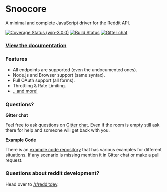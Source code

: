 # Snoocore

A minimal and complete JavaScript driver for the Reddit API.

[![Coverage Status (wip-3.0.0)](https://coveralls.io/repos/trevorsenior/snoocore/badge.svg?branch=wip-3.0.0)](https://coveralls.io/r/trevorsenior/snoocore?branch=wip-3.0.0)
[![Build Status](https://travis-ci.org/trevorsenior/snoocore.svg?branch=master)](https://travis-ci.org/trevorsenior/snoocore)
[![Gitter chat](https://badges.gitter.im/Join%20Chat.svg)](https://gitter.im/trevorsenior/snoocore)


### [View the documentation](http://trevorsenior.github.io/snoocore)

### Features

- All endpoints are supported (even the undocumented ones).
- Node.js and Browser support (same syntax).
- Full OAuth support (all forms).
- Throttling & Rate Limiting.
- [...and more!](http://snoocore.readme.io/v3.0.0/docs/features)

### Questions?

**Gitter chat**

Feel free to ask questions on [Gitter chat](https://gitter.im/trevorsenior/snoocore). Even if the room is empty still ask there for help and someone will get back with you.

**Example Code**

There is an [example code repository](https://github.com/trevorsenior/snoocore-examples) that has various examples for different situations. If any scenario is missing mention it in Gitter chat or make a pull request.

### Questions about reddit development?

Head over to [/r/redditdev](https://www.reddit.com/r/redditdev).
